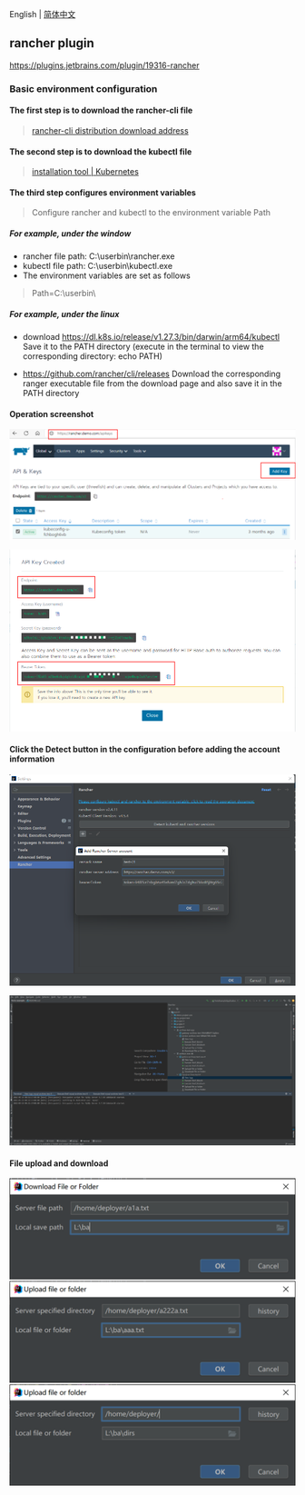 English | [简体中文](./README.zh-cn.md)

## rancher plugin



https://plugins.jetbrains.com/plugin/19316-rancher



### Basic environment configuration



#### The first step is to download the rancher-cli file

> [rancher-cli distribution download address](https://github.com/rancher/cli/releases)

#### The second step is to download the kubectl file

> [installation tool | Kubernetes](https://kubernetes.io/docs/tasks/tools/)

#### The third step configures environment variables

> Configure rancher and kubectl to the environment variable Path

##### For example, under the window

- rancher file path: C:\userbin\rancher.exe
- kubectl file path: C:\userbin\kubectl.exe
- The environment variables are set as follows

> Path=C:\userbin\


##### For example, under the linux

- download https://dl.k8s.io/release/v1.27.3/bin/darwin/arm64/kubectl Save it to the PATH directory (execute in the terminal to view the corresponding directory: echo PATH)

- https://github.com/rancher/cli/releases Download the corresponding ranger executable file from the download page and also save it in the PATH directory

#### Operation screenshot

![image-20220623101953105](assets/image-20220623101953105.png)



![image-20220623101928285](assets/image-20220623101928285.png)

#### Click the Detect button in the configuration before adding the account information

![image-20220623101159975](assets/image-20220623101159975.png)



![image-20220623102727662](assets/image-20220623102727662.png)

#### File upload and download

![image-download](assets/download.png)
![image-upload](assets/upload.png)
![image-upload_dirs](assets/upload_dirs.png)